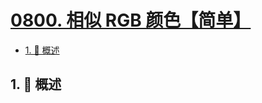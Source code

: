 # [0800. 相似 RGB 颜色【简单】](https://github.com/Tdahuyou/TNotes.leetcode/tree/main/notes/0800.%20%E7%9B%B8%E4%BC%BC%20RGB%20%E9%A2%9C%E8%89%B2%E3%80%90%E7%AE%80%E5%8D%95%E3%80%91)

<!-- region:toc -->

- [1. 📝 概述](#1--概述)

<!-- endregion:toc -->

## 1. 📝 概述
